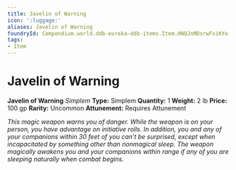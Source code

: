 ```yaml
---
title: Javelin of Warning
icon: ':luggage:'
aliases: Javelin of Warning
foundryId: Compendium.world.ddb-eureka-ddb-items.Item.HNQJnMDsrwFxiKYo
tags:
- Item
---
```


# Javelin of Warning

**Javelin of Warning**
_Simplem_
**Type:** Simplem
**Quantity:** 1
**Weight:** 2 lb
**Price:** 100 gp
**Rarity:** Uncommon
**Attunement:** Requires Attunement

*This magic weapon warns you of danger. While the weapon is on your person, you have advantage on initiative rolls. In addition, you and any of your companions within 30 feet of you can’t be surprised, except when incapacitated by something other than nonmagical sleep. The weapon magically awakens you and your companions within range if any of you are sleeping naturally when comb<span class="No-Break">at begins.</span>*